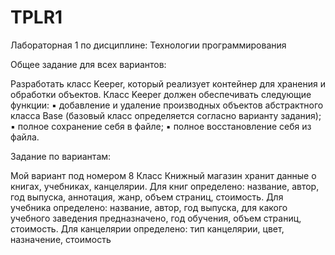 # TPLR1
Лабораторная 1 по дисциплине: Технологии программирования


Общее задание для  всех вариантов:

Разработать класс Keeper, который реализует контейнер для хранения и обработки
объектов. Класс Keeper должен обеспечивать следующие функции:
▪ добавление и удаление производных объектов абстрактного класса Base (базовый
класс определяется согласно варианту задания);
▪ полное сохранение себя в файле;
▪ полное восстановление себя из файла.


Задание по вариантам:

Мой вариант под номером 8 
Класс Книжный магазин хранит данные о книгах, учебниках, канцелярии. Для
книг определено: название, автор, год выпуска, аннотация, жанр, объем
страниц, стоимость. Для учебника определено: название, автор, год выпуска,
для какого учебного заведения предназначено, год обучения, объем страниц,
стоимость. Для канцелярии определено: тип канцелярии, цвет, назначение,
стоимость

